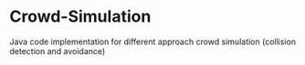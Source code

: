 # Crowd-Simulation
Java code implementation for different approach crowd simulation (collision detection and avoidance)
